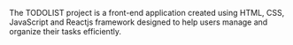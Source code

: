 The TODOLIST project is a front-end application created using HTML, CSS, JavaScript and Reactjs framework designed to help users
 manage and organize their tasks efficiently.
